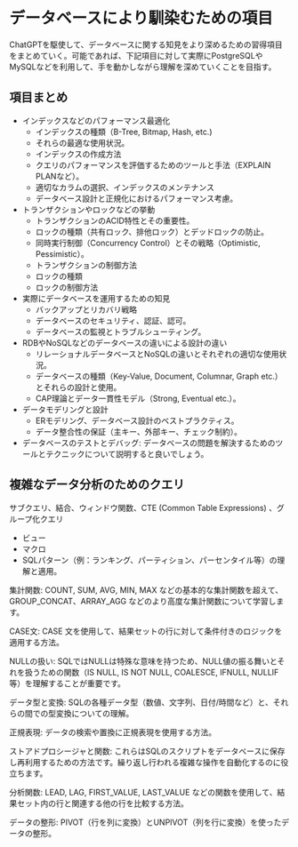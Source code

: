 # データベースにより馴染むための項目

ChatGPTを駆使して、データベースに関する知見をより深めるための習得項目をまとめていく。可能であれば、下記項目に対して実際にPostgreSQLやMySQLなどを利用して、手を動かしながら理解を深めていくことを目指す。

## 項目まとめ

- インデックスなどのパフォーマンス最適化
  - インデックスの種類（B-Tree, Bitmap, Hash, etc.)
  - それらの最適な使用状況。
  - インデックスの作成方法
  - クエリのパフォーマンスを評価するためのツールと手法（EXPLAIN PLANなど）。
  - 適切なカラムの選択、インデックスのメンテナンス
  - データベース設計と正規化におけるパフォーマンス考慮。
- トランザクションやロックなどの挙動
  - トランザクションのACID特性とその重要性。
  - ロックの種類（共有ロック、排他ロック）とデッドロックの防止。
  - 同時実行制御（Concurrency Control）とその戦略（Optimistic, Pessimistic）。
  - トランザクションの制御方法
  - ロックの種類
  - ロックの制御方法
- 実際にデータベースを運用するための知見
  - バックアップとリカバリ戦略
  - データベースのセキュリティ、認証、認可。
  - データベースの監視とトラブルシューティング。
- RDBやNoSQLなどのデータベースの違いによる設計の違い
  - リレーショナルデータベースとNoSQLの違いとそれぞれの適切な使用状況。
  - データベースの種類（Key-Value, Document, Columnar, Graph etc.）とそれらの設計と使用。
  - CAP理論とデータ一貫性モデル（Strong, Eventual etc.）。
- データモデリングと設計
  - ERモデリング、データベース設計のベストプラクティス。
  - データ整合性の保証（主キー、外部キー、チェック制約）。
- データベースのテストとデバッグ: データベースの問題を解決するためのツールとテクニックについて説明すると良いでしょう。

## 複雑なデータ分析のためのクエリ

サブクエリ、結合、ウィンドウ関数、CTE (Common Table Expressions) 、グループ化クエリ
  - ビュー
  - マクロ
  - SQLパターン（例：ランキング、パーティション、パーセンタイル等）の理解と適用。

集計関数: COUNT, SUM, AVG, MIN, MAX などの基本的な集計関数を超えて、GROUP_CONCAT、ARRAY_AGG などのより高度な集計関数について学習します。

CASE文: CASE 文を使用して、結果セットの行に対して条件付きのロジックを適用する方法。

NULLの扱い: SQLではNULLは特殊な意味を持つため、NULL値の振る舞いとそれを扱うための関数（IS NULL, IS NOT NULL, COALESCE, IFNULL, NULLIF等）を理解することが重要です。

データ型と変換: SQLの各種データ型（数値、文字列、日付/時間など）と、それらの間での型変換についての理解。

正規表現: データの検索や置換に正規表現を使用する方法。

ストアドプロシージャと関数: これらはSQLのスクリプトをデータベースに保存し再利用するための方法です。繰り返し行われる複雑な操作を自動化するのに役立ちます。

分析関数: LEAD, LAG, FIRST_VALUE, LAST_VALUE などの関数を使用して、結果セット内の行と関連する他の行を比較する方法。

データの整形: PIVOT（行を列に変換）とUNPIVOT（列を行に変換）を使ったデータの整形。



